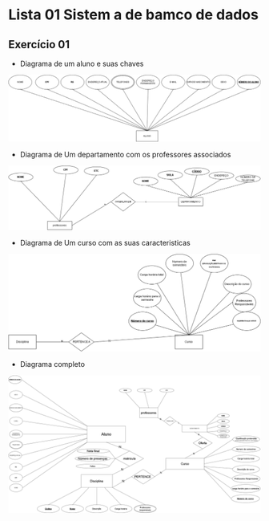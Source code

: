 # Lista 01 Sistem a de bamco de dados

## Exercício 01

- Diagrama de um aluno e suas chaves

![TAREFA_1_LETRA_A](aluno.DRAWIO.png)

- Diagrama de Um departamento com os professores associados

![TAREFA_1_LETRA_b](departamento.DRAWIO.png)

- Diagrama de Um curso com as suas caracteristicas

![TAREFA_1_LETRA_c](curso.DRAWIO.png)

- Diagrama completo

![diagrama_completo](diagrama_completo.drawio.png)
